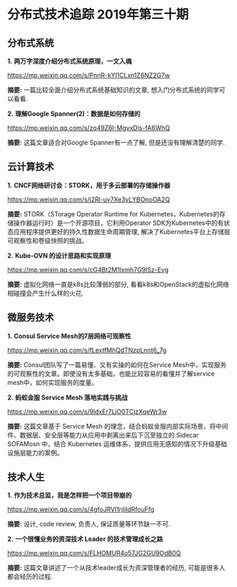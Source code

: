 # 分布式技术追踪 2019年第三十期

## 分布式系统
**1.** **两万字深度介绍分布式系统原理，一文入魂**

https://mp.weixin.qq.com/s/PnnR-kYl1CLxn1Z6NZ2G7w

**摘要:** 一篇比较全面介绍分布式系统基础知识的文章, 想入门分布式系统的同学可以看看.

**2.** **理解Google Spanner(2)：数据是如何存储的**

https://mp.weixin.qq.com/s/zq49Z6I-MgvxDls-fA6WhQ

**摘要:** 这篇文章适合对Google Spanner有一点了解, 但是还没有理解清楚的同学.

## 云计算技术
**1.** **CNCF网络研讨会：STORK，用于多云部署的存储操作器**

https://mp.weixin.qq.com/s/j2Rl-uy7Xe3yLYBOnoOA2Q

**摘要:** STORK（STorage Operator Runtime for Kubernetes，Kubernetes的存储操作器运行时）是一个开源项目，它利用Operator SDK为Kubernetes中的有状态应用程序提供更好的持久性数据生命周期管理, 解决了Kubernetes平台上存储层可观察性和卷级快照的挑战。

**2.** **Kube-OVN 的设计思路和实现原理**

https://mp.weixin.qq.com/s/cG4Bt2M1lxmh7G9ISz-Evg

**摘要:** 虚拟化网络一直是k8s比较薄弱的部分, 看看k8s和OpenStack的虚拟化网络相碰撞会产生什么样的火花.

## 微服务技术
**1.** **Consul Service Mesh的7层网络可观察性**

https://mp.weixin.qq.com/s/fLextfMhQdTNzpLnnt6_7g

**摘要:** Consul团队写了一篇易懂、又有实操的如何在Service Mesh中，实现服务的可观察性的文章。即使没有太多基础，也能比较容易的看懂并了解service mesh中，如何实现服务的度量。

**2.** **蚂蚁金服 Service Mesh 落地实践与挑战**

https://mp.weixin.qq.com/s/9ldxEr7LjO0TCjzXqeWr3w

**摘要:** 这篇文章基于 Service Mesh 的理念，结合蚂蚁金服内部实际场景，将中间件、数据层、安全层等能力从应用中剥离出来后下沉至独立的 Sidecar SOFAMosn 中，结合 Kubernetes 运维体系，提供应用无感知的情况下升级基础设施层能力的案例。

## 技术人生
**1.** **作为技术总监，我是怎样把一个项目带崩的**

https://mp.weixin.qq.com/s/4gfoJRVl1rjlildRfouFfg

**摘要:** 设计, code review, 负责人, 保证质量等环节缺一不可.

**2.** **一个很懂业务的资深技术 Leader 的技术管理成长之路**

https://mp.weixin.qq.com/s/FLHOMUR4o57JG2GU9OdB0Q

**摘要:** 这篇文章讲述了一个从技术leader成长为资深管理者的经历, 可能是很多人都会经历的过程.

